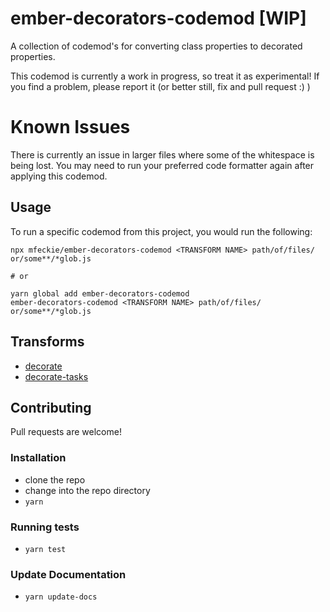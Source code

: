 # ember-decorators-codemod [WIP]


A collection of codemod's for converting class properties to decorated properties.

This codemod is currently a work in progress, so treat it as experimental!  If you find a problem, please report it (or better still, fix and pull request :) )

# Known Issues

There is currently an issue in larger files where some of the whitespace is being lost.  You may need to run your preferred code formatter again after applying this codemod.

## Usage

To run a specific codemod from this project, you would run the following:

```
npx mfeckie/ember-decorators-codemod <TRANSFORM NAME> path/of/files/ or/some**/*glob.js

# or

yarn global add ember-decorators-codemod
ember-decorators-codemod <TRANSFORM NAME> path/of/files/ or/some**/*glob.js
```

## Transforms

<!--TRANSFORMS_START-->
* [decorate](transforms/decorate/README.md)
* [decorate-tasks](transforms/decorate-tasks/README.md)
<!--TRANSFORMS_END-->

## Contributing

Pull requests are welcome!

### Installation

* clone the repo
* change into the repo directory
* `yarn`

### Running tests

* `yarn test`

### Update Documentation

* `yarn update-docs`
